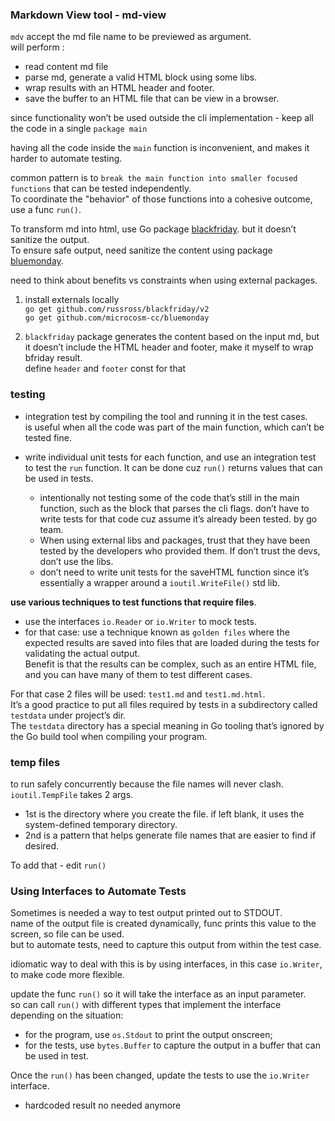 ### Markdown View tool - md-view  
`mdv` accept the md file name to be previewed as argument.  
will perform :
- read content md file
- parse md, generate a valid HTML block using some libs.
- wrap results with an HTML header and footer.
- save the buffer to an HTML file that can be view in a browser.

since functionality won’t be used outside the cli implementation - keep all the code in a single `package main`

having all the code inside the `main` function is inconvenient, and makes it harder to automate testing.

common pattern is to `break the main function into smaller focused functions` that can be tested independently.  
To coordinate the "behavior" of those functions into a cohesive outcome, use a func `run()`. 

To transform md into html, use Go package [blackfriday](https://github.com/russross/blackfriday/v2). but it doesn’t sanitize the output.  
To ensure safe output, need sanitize the content using package [bluemonday](https://github.com/microcosm-cc/bluemonday​).

need to think about benefits vs constraints when using external packages.

1. install externals locally  
  `go get github.com/russross/blackfriday/v2`  
  `go get github.com/microcosm-cc/bluemonday`

2. `blackfriday` package generates the content based on the input md, but it doesn’t include the HTML header and footer, make it myself to wrap bfriday result.  
define `header` and `footer` const for that

### testing
- integration test by compiling the tool and running it in the test cases.  
  is useful when all the code was part of the main function, which can’t be tested fine.

- write individual unit tests for each function, and use an integration test to test the `run` function. It can be done cuz `run()` returns values that can be used in tests.  
  - intentionally not testing some of the code that’s still in the main function, such as the block that parses the cli flags. don’t have to write tests for that code cuz assume it’s already been tested. by go team.
  - When using external libs and packages, trust that they have been tested by the developers who provided them. If don’t trust the devs, don’t use the libs.
  - don’t need to write unit tests for the saveHTML function since it’s essentially a wrapper around a `ioutil.WriteFile()` std lib.

**use various techniques to test functions that require files**.  
- use the interfaces `io.Reader` or `io.Writer` to mock tests.  
- for that case: use a technique known as `golden files` where the expected results are saved into files that are loaded during the tests for validating the actual output.  
  Benefit is that the results can be complex, such as an entire HTML file, and you can have many of them to test different cases.

For that case 2 files will be used: `test1.md` and `test1.md.html`.  
It’s a good practice to put all files required by tests in a subdirectory  called `testdata` under project’s dir.   
The `testdata` directory has a special meaning in Go tooling that’s ignored by the Go build tool when compiling your program.

### temp files
to run safely concurrently because the file names will never clash.  
`ioutil.TempFile` takes 2 args. 
- 1st is the directory where you create the file. if left blank, it uses the system-defined temporary directory. 
- 2nd is a pattern that helps generate file names that are easier to find if desired. 

To add that - edit `run()`

### Using Interfaces to Automate Tests
Sometimes is needed a way to test output printed out to STDOUT.  
name of the output file is created dynamically, func prints this value to the screen, so file can be used.  
but to automate tests, need to capture this output from within the test case.

idiomatic way to deal with this is by using interfaces, in this case `io.Writer`, to make code more flexible.

update the func `run()` so it will take the interface as an input parameter.  
so can call `run()` with different types that implement the interface depending on the situation:  
- for the program, use `os.Stdout` to print the output onscreen; 
- for the tests, use `bytes.Buffer` to capture the output in a buffer that can be used in test.

Once the `run()` has been changed, update the tests to use the `io.Writer` interface.  
- hardcoded result no needed anymore













